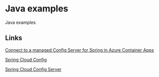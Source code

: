 # Java examples

Java examples

## Links

[Connect to a managed Config Server for Spring in Azure Container Apps](https://learn.microsoft.com/en-us/azure/container-apps/java-config-server?tabs=azure-cli)

[Spring Cloud Config](https://docs.spring.io/spring-cloud-config/docs/current/reference/html/)

[Spring Cloud Config Server](https://docs.spring.io/spring-cloud-config/reference/server.html)
